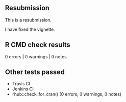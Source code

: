## Resubmission
This is a resubmission. 

I have fixed the vignette.

## R CMD check results
0 errors | 0 warnings | 0 notes

## Other tests passed
- Travis CI
- Jenkins CI
- rhub::check_for_cran() (0 errors, 0 warnings, 0 notes)